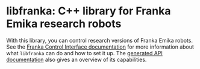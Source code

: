 # libfranka: C++ library for Franka Emika research robots

With this library, you can control research versions of Franka Emika robots. See the [Franka Control Interface documentation][fci-docs] for more information about what `libfranka` can do and how to set it up. The [generated API documentation][api-docs] also gives an overview of its capabilities.

[api-docs]: https://frankaemika.github.io/libfranka
[fci-docs]: https://frankaemika.github.io/docs
